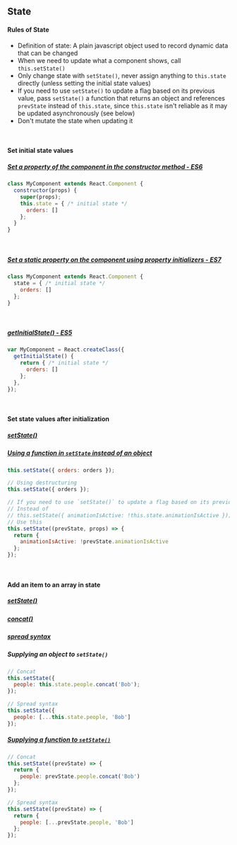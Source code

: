 ## State

#### Rules of State
* Definition of state: A plain javascript object used to record dynamic data that can be changed
* When we need to update what a component shows, call `this.setState()`
* Only change state with `setState()`, never assign anything to `this.state` directly (unless setting the initial state values)
* If you need to use `setState()` to update a flag based on its previous value, pass `setState()` a function that returns an object and references `prevState` instead of `this.state`, since `this.state` isn't reliable as it may be updated asynchronously (see below)
* Don't mutate the state when updating it

<br>

#### Set initial state values
##### [Set a property of the component in the constructor method - ES6](https://stackoverflow.com/a/30668609/83916)
```js
class MyComponent extends React.Component {
  constructor(props) {
    super(props);
    this.state = { /* initial state */
      orders: [] 
    };
  }
}
```

<br>

##### [Set a static property on the component using property initializers - ES7](https://babeljs.io/blog/2015/06/07/react-on-es6-plus#property-initializers)
```js
class MyComponent extends React.Component {
  state = { /* initial state */
    orders: [] 
  };
}
```

<br>

##### [getInitialState() - ES5](https://stackoverflow.com/a/30668609/83916)
```js
var MyComponent = React.createClass({
  getInitialState() {
    return { /* initial state */
      orders: []
    };
  },
});
```

<br>

#### Set state values after initialization
##### [setState()](https://facebook.github.io/react/docs/react-component.html#setstate)
##### [Using a function in `setState` instead of an object](https://medium.com/@shopsifter/using-a-function-in-setstate-instead-of-an-object-1f5cfd6e55d1)
```js
this.setState({ orders: orders });

// Using destructuring
this.setState({ orders });

// If you need to use `setState()` to update a flag based on its previous value, pass `setState()` a function that returns an object and references `prevState` instead of `this.state`, since `this.state` isn't reliable as it may be updated asynchronously
// Instead of
// this.setState({ animationIsActive: !this.state.animationIsActive });
// Use this
this.setState((prevState, props) => {
  return {
    animationIsActive: !prevState.animationIsActive
  };
});
```

<br>

#### Add an item to an array in state
##### [setState()](https://facebook.github.io/react/docs/react-component.html#setstate)
##### [concat()](https://developer.mozilla.org/en-US/docs/Web/JavaScript/Reference/Global_Objects/Array/concat)
##### [spread syntax](https://developer.mozilla.org/en-US/docs/Web/JavaScript/Reference/Operators/Spread_syntax)
##### Supplying an object to `setState()`
```js
// Concat
this.setState({
  people: this.state.people.concat('Bob');
});

// Spread syntax
this.setState({
  people: [...this.state.people, 'Bob']
});
```
##### [Supplying a function to `setState()`](https://medium.com/@shopsifter/using-a-function-in-setstate-instead-of-an-object-1f5cfd6e55d1)
```js
// Concat
this.setState((prevState) => {
  return {
    people: prevState.people.concat('Bob')
  };
});

// Spread syntax
this.setState((prevState) => {
  return {
    people: [...prevState.people, 'Bob']
  };
});
```
